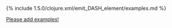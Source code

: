 {% include 1.5.0/clojure.xml/emit_DASH_element/examples.md %}

[Please add examples!](https://github.com/arrdem/grimoire/edit/master/_includes/1.6.0/clojure.xml/emit_DASH_element/examples.md)
